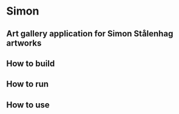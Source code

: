 Simon
=====

Art gallery application for Simon Stålenhag artworks
-----------

How to build
------------

How to run
----------

How to use
----------

